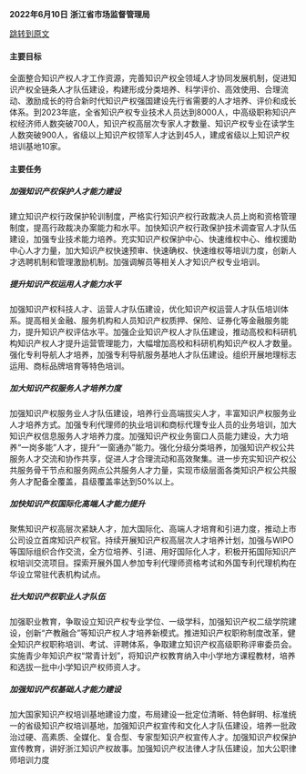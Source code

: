 **2022年6月10日**
**浙江省市场监督管理局**

[跳转到原文](https://zjamr.zj.gov.cn/art/2022/6/10/art_1229693039_2439046.html)

#### 主要目标

全面整合知识产权人才工作资源，完善知识产权全领域人才协同发展机制，促进知识产权全链条人才队伍建设，构建形成分类培养、科学评价、高效使用、合理流动、激励成长的符合新时代知识产权强国建设先行省需要的人才培养、评价和成长体系。到2023年底，全省知识产权专业技术人员达到8000人，中高级职称知识产权经济师人数突破700人，知识产权高层次专家人才数量、知识产权专业在读学生人数突破900人，省级以上知识产权领军人才达到45人，建成省级以上知识产权培训基地10家。

#### 主要任务

##### 加强知识产权保护人才能力建设

建立知识产权行政保护轮训制度，严格实行知识产权行政裁决人员上岗和资格管理制度，提高行政裁决办案能力和水平。加快知识产权行政保护技术调查官人才队伍建设，加强专业技术能力培养。充实知识产权保护中心、快速维权中心、维权援助中心人才力量，加大知识产权快速预审、快速确权、快速维权等培训力度，创新人才选聘机制和管理激励机制。加强调解员等相关人才知识产权专业培训。

##### 提升知识产权运用人才能力水平

加强知识产权科技人才、运营人才队伍建设，优化知识产权运营人才队伍培训体系。提高相关金融、服务机构和人员知识产权质押、保险、证券化等金融服务能力，提升知识产权评估水平。加强企业知识产权人才队伍建设，推动高校和科研机构知识产权人才提升运营管理能力，大幅增加高校和科研机构知识产权人才数量。强化专利导航人才培养，加强专利导航服务基地人才队伍建设。组织开展地理标志运用、商标品牌培育等特色培训。

##### 加大知识产权服务人才培养力度

加强知识产权服务业人才队伍建设，培养行业高端拔尖人才，丰富知识产权服务业人才培养方式。加强专利代理师的执业培训和商标代理专业人员的业务培训，加大知识产权信息服务人才培养力度。加强知识产权业务窗口人员能力建设，大力培养“一岗多能”人才，提升“一窗通办”能力。强化分级分类培养，加强知识产权公共服务人才交流和协作共享，促进人才合理流动和高效聚集。进一步充实知识产权公共服务骨干节点和服务网点公共服务人才力量，实现市级层面各类知识产权公共服务人才配备全覆盖，县级覆盖率达到50%以上。

##### 加快知识产权国际化高端人才能力提升

聚焦知识产权高层次紧缺人才，加大国际化、高端人才培育和引进力度，推动上市公司设立首席知识产权官。持续开展知识产权高层次人才培养计划，加强与WIPO等国际组织合作交流，全方位培养、引进、用好国际化人才，积极开拓国际知识产权培训交流项目。探索开展外国人参加专利代理师资格考试和外国专利代理机构在华设立常驻代表机构试点。

##### 壮大知识产权职业人才队伍

加强职业教育，争取设立知识产权专业学位、一级学科，加强知识产权二级学院建设，创新“产教融合”等知识产权人才培养新模式。推进知识产权职称制度改革，健全知识产权职称培训、考试、评聘体系，争取建立知识产权高级职称评审委员会。实施青少年知识产权“常青计划”，将知识产权教育纳入中小学地方课程教材，培养和选拔一批中小学知识产权师资人才。

##### 加强知识产权基础人才能力建设

加大国家知识产权培训基地建设力度，布局建设一批定位清晰、特色鲜明、标准统一的省级知识产权培训基地，加强知识产权宣传和文化人才队伍建设，培养一批政治过硬、高素质、全媒化、复合型、专家型知识产权宣传人才。加强知识产权保护宣传教育，讲好浙江知识产权故事。加强知识产权法律人才队伍建设，加大公职律师培训力度